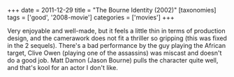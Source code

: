 +++
date = 2011-12-29
title = "The Bourne Identity (2002)"
[taxonomies]
tags = ['good', '2008-movie']
categories = ['movies']
+++

Very enjoyable and well-made, but it feels a little thin in terms of
production design, and the camerawork does not fit a thriller so
gripping (this was fixed in the 2 sequels). There's a bad performance
by the guy playing the African target, Clive Owen (playing one of the
assassins) was miscast and doesn't do a good job. Matt Damon (Jason
Bourne) pulls the character quite well, and that's kool for an actor I
don't like.
